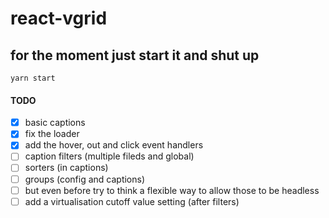 
# react-vgrid

## for the moment just start it and shut up

`yarn start`

#### TODO
- [x] basic captions
- [x] fix the loader
- [x] add the hover, out and click event handlers
- [ ] caption filters (multiple fileds and global)
- [ ] sorters (in captions)
- [ ] groups (config and captions)
- [ ] but even before try to think a flexible way to allow those to be headless
- [ ] add a virtualisation cutoff value setting (after filters)
